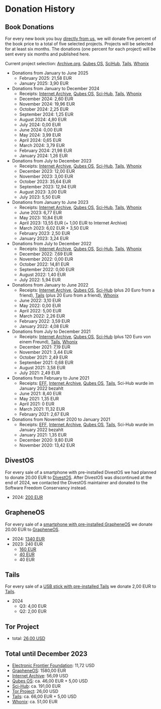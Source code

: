 # Donation History

## Book Donations

For every new book you buy [directly from us](https://shop.proxysto.re/category/7), we will donate five percent of the book price to a total of five selected projects. Projects will be selected for at least six months. The donations (one percent for each project) will be sent every six months and published here.

Current project selection: [Archive.org](https://archive.org/donate), [Qubes OS](https://www.qubes-os.org/donate/), [SciHub](https://de.wikipedia.org/wiki/Sci-Hub), [Tails](https://tails.net/donate/index.de.html), [Whonix](https://www.whonix.org/wiki/Donate)

* Donations from January to June 2025
  * February 2025: 21,58 EUR
  * January 2025: 3,90 EUR
* Donations from January to December 2024
  * Receipts: [Internet Archive](/assets/images/donations/2025-03/internet-archive.png), [Qubes OS](/assets/images/donations/2025-03/qubes-os.png), [Sci-Hub](/assets/images/donations/2025-03/sci-hub.png), [Tails](/assets/images/donations/2025-03/tails.png), [Whonix](/assets/images/donations/2025-03/whonix.png)
  * December 2024: 2,60 EUR
  * November 2024: 19,96 EUR
  * October 2024: 2,25 EUR
  * September 2024: 1,25 EUR
  * August 2024: 4,80 EUR
  * July 2024: 0,00 EUR
  * June 2024: 0,00 EUR
  * May 2024: 3,99 EUR
  * April 2024: 0,65 EUR
  * March 2024: 3,79 EUR
  * February 2024: 21,98 EUR
  * January 2024: 1,26 EUR
* Donations from July to December 2023
  * Receipts: [Internet Archive](/assets/images/donations/2024-01/internet-archive.png), [Qubes OS](/assets/images/donations/2024-01/qubes-os.png), [Sci-Hub](/assets/images/donations/2024-01/sci-hub.png), [Tails](/assets/images/donations/2024-01/tails.png), [Whonix](/assets/images/donations/2024-01/whonix.png)
  * December 2023: 12,00 EUR
  * November 2023: 3,00 EUR
  * October 2023: 35,64 EUR
  * September 2023: 12,94 EUR
  * August 2023: 3,00 EUR
  * July 2023: 5,50 EUR
* Donations from January to June 2023
  * Receipts: [Internet Archive](/assets/images/donations/2023-07/internet-archive.png), [Qubes OS](/assets/images/donations/2023-07/qubes-os.png), [Sci-Hub](/assets/images/donations/2023-07/sci-hub.png), [Tails](/assets/images/donations/2023-07/tails.png), [Whonix](/assets/images/donations/2023-07/whonix.png)
  * June 2023: 6,77 EUR
  * May 2023: 10,84 EUR
  * April 2023: 13,55 EUR (+ 1,00 EUR to Internet Archive)
  * March 2023: 6,02 EUR + 3,50 EUR
  * February 2023: 2,50 EUR
  * January 2023: 3,24 EUR
* Donations from July to December 2022
  * Receipts: [Internet Archive](/assets/images/donations/2023-01/internet-archive.png), [Qubes OS](/assets/images/donations/2023-01/qubes-os.png), [Sci-Hub](/assets/images/donations/2023-01/sci-hub.png), [Tails](/assets/images/donations/2023-01/tails.png), [Whonix](/assets/images/donations/2023-01/whonix.png)
  * December 2022: 7,69 EUR
  * November 2022: 0,00 EUR
  * October 2022: 14,81 EUR
  * September 2022: 0,00 EUR
  * August 2022: 1,40 EUR
  * July 2022: 5,94 EUR
* Donations from January to June 2022
  * Receipts: [Internet Archive](/assets/images/donations/2022-07/internet-archive.png), [Qubes OS](/assets/images/donations/2022-07/qubes-os.png), [Sci-Hub](/assets/images/donations/2022-07/sci-hub.png) (plus 20 Euro from a friend), [Tails](/assets/images/donations/2022-07/tails.png) (plus 20 Euro from a friend), [Whonix](/assets/images/donations/2022-07/whonix.png)
  * June 2022: 3,10 EUR
  * May 2022: 0,00 EUR
  * April 2022: 5,00 EUR
  * March 2022: 2,26 EUR
  * February 2022: 3,59 EUR
  * January 2022: 4,08 EUR
* Donations from July to December 2021
  * Receipts: [Internet Archive](/assets/images/donations/2022-01/internet-archive.png), [Qubes OS](/assets/images/donations/2022-01/qubes-os.png), [Sci-Hub](/assets/images/donations/2022-01/sci-hub.png) (plus 120 Euro von einem Freund), [Tails](/assets/images/donations/2022-01/tails.png), [Whonix](/assets/images/donations/2022-01/whonix.png)
  * December 2021: 7,19 EUR
  * November 2021: 3,44 EUR
  * October 2021: 2,49 EUR
  * September 2021: 0,68 EUR
  * August 2021: 3,58 EUR
  * July 2021: 2,49 EUR
* Donations from February to June 2021
  * Receipts: [EFF](/assets/images/donations/2021-06/eff.png), [Internet Archive](/assets/images/donations/2021-06/internet-archive.png), [Qubes OS](/assets/images/donations/2021-06/qubes.png), [Tails](/assets/images/donations/2021-06/tails.png), Sci-Hub wurde im January 2022 bezahlt
  * June 2021: 8,40 EUR
  * May 2021: 1,35 EUR
  * April 2021: 0 EUR
  * March 2021: 11,32 EUR
  * February 2021: 2,67 EUR
* Donations from November 2020 to January 2021
  * Receipts: [EFF](/assets/images/donations/2021-01/eff.png), [Internet Archive](/assets/images/donations/2021-01/internet-archive.png), [Qubes OS](/assets/images/donations/2021-01/qubes.png), [Tails](/assets/images/donations/2021-01/tails.png), Sci-Hub wurde im January 2022 bezahlt
  * January 2021: 1,35 EUR
  * December 2020: 9,80 EUR
  * November 2020: 13,42 EUR

## DivestOS

For every sale of a smartphone with pre-installed DivestOS we had planned to donate 20.00 EUR to [DivestOS](https://web.archive.org/web/20300000000000/https://divestos.org/). After DivestOS was discontinued at the end of 2024, we contacted the DivestOS maintainer and donated to the Software Freedom Conservancy instead.

* 2024: [200 EUR](/assets/images/donations/2025-01/divestos_2024.png)

## GrapheneOS

For every sale of a [smartphone with pre-installed GrapheneOS](https://shop.proxysto.re/category/6) we donate 20.00 EUR to [GrapheneOS](https://grapheneos.org).

* 2024: [1340 EUR](/assets/images/donations/2025-01/grapheneos.png)
* 2023: 240 EUR
  * [160 EUR](/assets/images/donations/2024-01/grapheneos.png)
  * [40 EUR](/assets/images/donations/2023-07/2023-06-grapheneos.png)
  * 40 EUR

## Tails

For every sale of a [USB stick with pre-installed Tails](https://shop.proxysto.re/conf/990) we donate 2,00 EUR to [Tails](https://tails.net/).

* 2024
  * Q3: 4,00 EUR
  * Q2: 2,00 EUR

## Tor Project

* total: [26,00 USD](/assets/images/donations/2024-01/tor-project.png)

## Total until December 2023

 * [Electronic Frontier Foundation](https://www.eff.org/): 11,72 USD
 * [GrapheneOS](https://grapheneos.org/): 1580,00 EUR
 * [Internet Archive](https://archive.org/): 56,09 USD
 * [Qubes OS](https://www.qubes-os.org/): ca. 46,00 EUR + 5,00 USD
 * [Sci-Hub](https://de.wikipedia.org/wiki/Sci-Hub): ca. 191,00 EUR
 * [Tor Project](https://www.torproject.org/): 26,00 USD
 * [Tails](https://tails.net): ca. 66,00 EUR + 5,00 USD
 * [Whonix](https://www.whonix.org/): ca. 51,00 EUR
